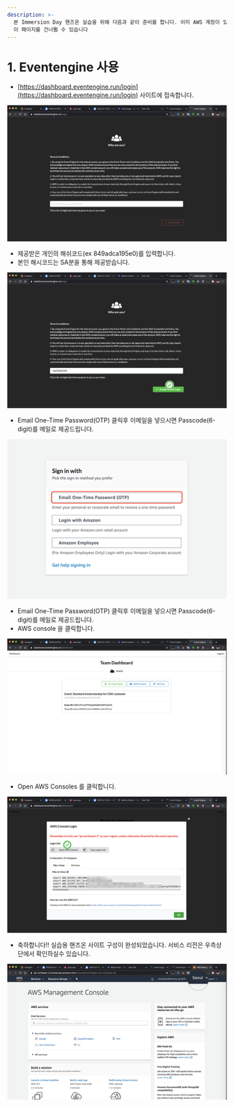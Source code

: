 ```yaml
---
description: >-
  본 Immersion Day 핸즈온 실습을 위해 다음과 같이 준비를 합니다. 이미 AWS 계정이 있고 IAM 관리자가 액세스할 수 있는 경우
  이 페이지를 건너뛸 수 있습니다
---
```


# 1. Eventengine 사용

* [https://dashboard.eventengine.run/login](https://dashboard.eventengine.run/login) 사이트에 접속합니다.

![](<../.gitbook/assets/image (16).png>)

* 제공받은 개인의 해쉬코드(ex 849adca195e0)를 입력합니다.
* 본인 해시코드는 SA분을 통해 제공받습니다.

![](<../.gitbook/assets/image (17).png>)

* Email One-Time Password(OTP) 클릭후 이메일을 넣으시면 Passcode(6-digit)를 메일로 제공드립니다.&#x20;

![](<../.gitbook/assets/Screen Shot 2021-05-18 at 3.09.47 AM.png>)

* Email One-Time Password(OTP) 클릭후 이메일을 넣으시면 Passcode(6-digit)를 메일로 제공드립니다.&#x20;
* AWS console 을 클릭합니다.

![](<../.gitbook/assets/image (6).png>)



* Open AWS Consoles 를 클릭합니다.

![](<../.gitbook/assets/image (7).png>)

* 축하합니다!! 실습용 핸즈온 사이트 구성이 완성되었습니다. 서비스 리전은 우측상단에서 확인하실수 있습니다.

![](<../.gitbook/assets/image (11).png>)
